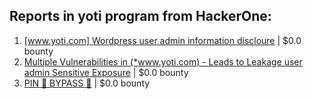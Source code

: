 ## Reports in yoti program from HackerOne:
1. [[www.yoti.com] Wordpress user admin information discloure](https://hackerone.com/reports/727870) | $0.0 bounty
2. [Multiple Vulnerabilities in (*www.yoti.com) - Leads to Leakage user admin Sensitive Exposure](https://hackerone.com/reports/738615) | $0.0 bounty
3. [PIN 📌 BYPASS 🥷](https://hackerone.com/reports/1257586) | $0.0 bounty